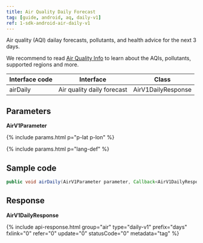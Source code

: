 ```yaml
---
title: Air Quality Daily Forecast
tag: [guide, android, aq, daily-v1]
ref: 1-sdk-android-air-daily-v1
---
```


Air quality (AQI) dailay forecasts, pollutants, and health advice for the next 3 days.

We recommend to read [Air Quality Info](/en/docs/resource/air-info/) to learn about the AQIs, pollutants, supported regions and more.

| Interface code | Interface                         | Class       |
| --------------- | ---------------------------- | ------------ |
| airDaily | Air quality daily forecast    | AirV1DailyResponse |

## Parameters 

**AirV1Parameter**

{% include params.html p="p-lat p-lon" %}

{% include params.html p="lang-def" %}

## Sample code

```java
public void airDaily(AirV1Parameter parameter, Callback<AirV1DailyResponse> callback);
```

## Response

**AirV1DailyResponse**

{% include api-response.html group="air" type="daily-v1" prefix="days" fxlink="0" refer="0" update="0" statusCode="0" metadata="tag"  %}
